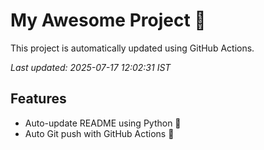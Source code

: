 # My Awesome Project 🚀

This project is automatically updated using GitHub Actions.

_Last updated: 2025-07-17 12:02:31 IST_

## Features
- Auto-update README using Python 🐍
- Auto Git push with GitHub Actions 🤖
